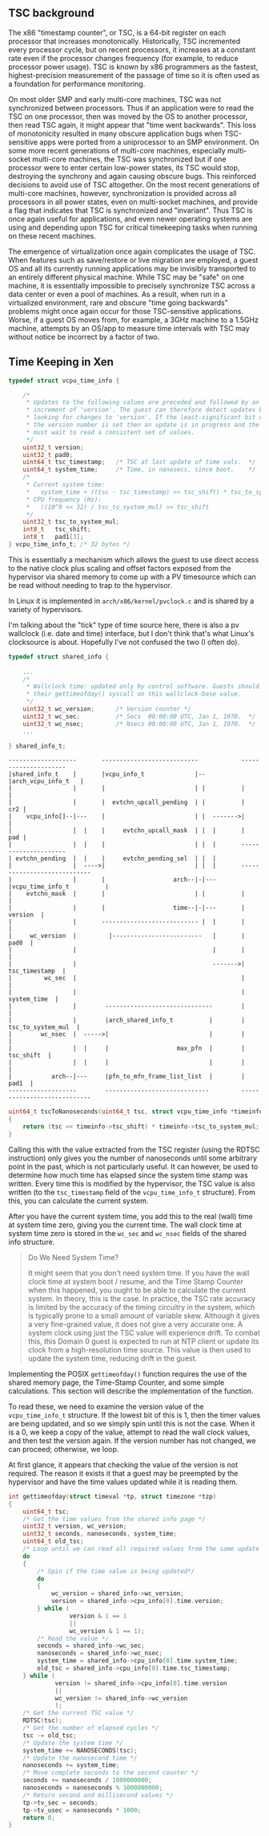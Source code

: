 ## TSC background
The x86 "timestamp counter", or TSC, is a 64-bit register on each processor that increases monotonically. Historically, TSC incremented every processor cycle, but on recent processors, it increases at a constant rate even if the processor changes frequency (for example, to reduce processor power usage).  TSC is known by x86 programmers as the fastest, highest-precision measurement of the passage of time so it is often used as a foundation for performance monitoring.

On most older SMP and early multi-core machines, TSC was not synchronized between processors. Thus if an application were to read the TSC on one processor, then was moved by the OS to another processor, then read TSC again, it might appear that "time went backwards".  This loss of monotonicity resulted in many obscure application bugs when TSC-sensitive apps were ported from a uniprocessor to an SMP environment. On some more recent generations of multi-core machines, especially multi-socket multi-core machines, the TSC was synchronized but if one processor were to enter certain low-power states, its TSC would stop, destroying the synchrony and again causing obscure bugs.  This reinforced decisions to avoid use of TSC altogether.  On the most recent generations of multi-core machines, however, synchronization is provided across all processors in all power states, even on multi-socket machines, and provide a flag that indicates that TSC is synchronized and "invariant". Thus TSC is once again useful for applications, and even newer operating systems are using and depending upon TSC for critical timekeeping tasks when running on these recent machines.

The emergence of virtualization once again complicates the usage of TSC. When features such as save/restore or live migration are employed, a guest OS and all its currently running applications may be invisibly transported to an entirely different physical machine. While TSC may be "safe" on one machine, it is essentially impossible to precisely synchronize TSC across a data center or even a pool of machines. As a result, when run in a virtualized environment, rare and obscure "time going backwards" problems might once again occur for those TSC-sensitive applications. Worse, if a guest OS moves from, for example, a 3GHz machine to a 1.5GHz machine, attempts by an OS/app to measure time intervals with TSC may without notice be incorrect by a factor of two.

## Time Keeping in Xen
```C
typedef struct vcpu_time_info {

    /*
     * Updates to the following values are preceded and followed by an
     * increment of 'version'. The guest can therefore detect updates by
     * looking for changes to 'version'. If the least-significant bit of
     * the version number is set then an update is in progress and the guest
     * must wait to read a consistent set of values.
     */
    uint32_t version;
    uint32_t pad0;
    uint64_t tsc_timestamp;   /* TSC at last update of time vals.  */
    uint64_t system_time;     /* Time, in nanosecs, since boot.    */
    /*
     * Current system time:
     *   system_time + ((tsc - tsc_timestamp) << tsc_shift) * tsc_to_system_mul
     * CPU frequency (Hz):
     *   ((10^9 << 32) / tsc_to_system_mul) >> tsc_shift
     */
    uint32_t tsc_to_system_mul;
    int8_t   tsc_shift;
    int8_t   pad1[3];
} vcpu_time_info_t; /* 32 bytes */
```
This is essentially a mechanism which allows the guest to use direct access to the native clock plus scaling and offset factors exposed from the hypervisor via shared memory to come up with a PV timesource which can be read without needing to trap to the hypervisor.

In Linux it is implemented in `arch/x86/kernel/pvclock.c` and is shared by a variety of hypervisors.

I'm talking about the "tick" type of time source here, there is also a pv wallclock (i.e. date and time) interface, but I don't think that's what Linux's clocksource is about. Hopefully I've not confused the two (I often do).
```C
typedef struct shared_info {
    
    ...
    /*
     * Wallclock time: updated only by control software. Guests should base
     * their gettimeofday() syscall on this wallclock-base value.
     */
    uint32_t wc_version;      /* Version counter */
    uint32_t wc_sec;          /* Secs  00:00:00 UTC, Jan 1, 1970.  */
    uint32_t wc_nsec;         /* Nsecs 00:00:00 UTC, Jan 1, 1970.  */
    ...

} shared_info_t;
```

```
-------------------       ---------------------------            ---------------------
|shared_info_t    |       |vcpu_info_t              |--          |arch_vcpu_info_t   |
|                 |       |                         | |          |                   |
|                 |       |  evtchn_upcall_pending  | |          |               cr2 |
|    vcpu_info[]--|---    |                         | |  ------->|                   |
|                 |  |    |     evtchn_upcall_mask  | |  |       |               pad |
|                 |  |    |                         | |  |       ---------------------
| evtchn_pending  |  |    |     evtchn_pending_sel  | |  |
|                 |  ---->|                         | |  |       ----------------------------
|                 |       |                   arch--|-|---       |vcpu_time_info_t          |
|    evtchn_mask  |       |                         | |          |                          |
|                 |       |                   time--|-|---       |                 version  |
|                 |       --------------------------- |  |       |                          |
|     wc_version  |         |-------------------------   |       |                    pad0  |
|                 |                                      |       |                          |
|                 |                                      ------->|           tsc_timestamp  |
|         wc_sec  |                                              |                          |
|                 |                                              |             system_time  |
|                 |        ------------------------------        |                          |
|                 |        |arch_shared_info_t          |        |       tsc_to_system_mul  |
|        wc_nsec  |  ----->|                            |        |                          |
|                 |  |     |                   max_pfn  |        |               tsc_shift  |
|                 |  |     |                            |        |                          |
|           arch--|---     |pfn_to_mfn_frame_list_list  |        |                    pad1  |
-------------------        -----------------------------         ----------------------------
```

```C
uint64_t tscToNanoseconds(uint64_t tsc, struct vcpu_time_info *timeinfo)
{
    return (tsc << timeinfo->tsc_shift) * timeinfo->tsc_to_system_mul;
}
```
Calling this with the value extracted from the TSC register (using the RDTSC instruction) only gives you the number of nanoseconds until some arbitrary point in the past, which is not particularly useful. It can however, be used to determine how much time has elapsed since the system time stamp was written. Every time this is modified by the hypervisor, the TSC value is also written (to the `tsc_timestamp` field of the `vcpu_time_info_t` structure). From this, you can calculate the current system.

After you have the current system time, you add this to the real (wall) time at system time zero, giving you the current time. The wall clock time at system time zero is stored in the `wc_sec` and `wc_nsec` fields of the shared info structure.

> Do We Need System Time?
>
> It might seem that you don't need system time. If you have the wall clock time at system boot / resume, and the Time Stamp Counter when this happened, you ought to be able to calculate the current system. In theory, this is the case. In practice, the TSC rate accuracy is limited by the accuracy of the timing circuitry in the system, which is typically prone to a small amount of variable skew. Although it gives a very fine-grained value, it does not give a very accurate one. A system clock using just the TSC value will experience drift. To combat this, this Domain 0 guest is expected to run at NTP client or update its clock from a high-resolution time source. This value is then used to update the system time, reducing drift in the guest.

Implementing the POSIX `gettimeofday()` function requires the use of the shared memory page, the Time-Stamp Counter, and some simple calculations. This section will describe the implementation of the function.

To read these, we need to examine the version value of the `vcpu_time_info_t` structure. If the lowest bit of this is 1, then the timer values are being updated, and so we simply spin until this is not the case. When it is a 0, we keep a copy of the value, attempt to read the wall clock values, and then test the version again. If the version number has not changed, we can proceed; otherwise, we loop.

At first glance, it appears that checking the value of the version is not required. The reason it exists it that a guest may be preempted by the hypervisor and have the time values updated while it is reading them.

```C
int gettimeofday(struct timeval *tp, struct timezone *tzp)
{
    uint64_t tsc;
    /* Get the time values from the shared info page */
    uint32_t version, wc_version;
    uint32_t seconds, nanoseconds, system_time;
    uint64_t old_tsc;
    /* Loop until we can read all required values from the same update */
    do
    {
        /* Spin if the time value is being updated*/
        do
        {
            wc_version = shared_info->wc_version;
            version = shared_info->cpu_info[0].time.version;
        } while (
                 version & 1 == 1
                 ||
                 wc_version & 1 == 1);
        /* Read the value */
        seconds = shared_info->wc_sec;
        nanoseconds = shared_info->wc_nsec;
        system_time = shared_info->cpu_info[0].time.system_time;
        old_tsc = shared_info->cpu_info[0].time.tsc_timestamp;
    } while (
             version != shared_info->cpu_info[0].time.version
             ||
             wc_version != shared_info->wc_version
             );
    /* Get the current TSC value */
    RDTSC(tsc);
    /* Get the number of elapsed cycles */
    tsc -= old_tsc;
    /* Update the system time */
    system_time += NANOSECONDS(tsc);
    /* Update the nanosecond time */
    nanoseconds += system_time;
    /* Move complete seconds to the second counter */
    seconds += nanoseconds / 1000000000;
    nanoseconds = nanoseconds % 1000000000;
    /* Return second and millisecond values */
    tp->tv_sec = seconds;
    tp->tv_usec = nanoseconds * 1000;
    return 0;
}
```
